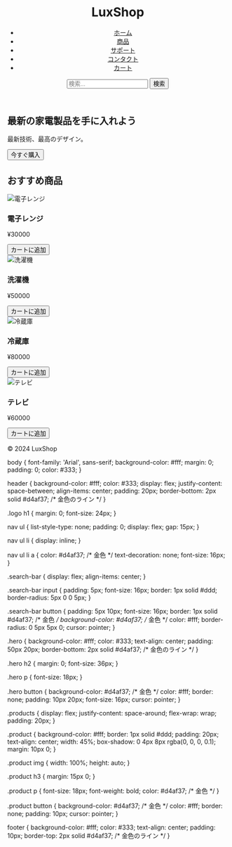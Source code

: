<!DOCTYPE html>
<html>
<head>
    <title>LuxShop</title>
    <link rel="stylesheet" type="text/css" href="styles.css">
</head>
<body>
    <header>
        <div class="logo">
            <h1>LuxShop</h1>
        </div>
        <nav>
            <ul>
                <li><a href="#">ホーム</a></li>
                <li><a href="#">商品</a></li>
                <li><a href="#">サポート</a></li>
                <li><a href="#">コンタクト</a></li>
                <li><a href="#">カート</a></li>
            </ul>
        </nav>
        <div class="search-bar">
            <input type="text" placeholder="検索...">
            <button>検索</button>
        </div>
    </header>
    <main>
        <section class="hero">
            <h2>最新の家電製品を手に入れよう</h2>
            <p>最新技術、最高のデザイン。</p>
            <button>今すぐ購入</button>
        </section>
        <section class="products">
            <h2>おすすめ商品</h2>
            <div class="product">
                <img src="images/microwave.jpg" alt="電子レンジ">
                <h3>電子レンジ</h3>
                <p>¥30000</p>
                <button>カートに追加</button>
            </div>
            <div class="product">
                <img src="images/washing_machine.jpg" alt="洗濯機">
                <h3>洗濯機</h3>
                <p>¥50000</p>
                <button>カートに追加</button>
            </div>
            <div class="product">
                <img src="images/refrigerator.jpg" alt="冷蔵庫">
                <h3>冷蔵庫</h3>
                <p>¥80000</p>
                <button>カートに追加</button>
            </div>
            <div class="product">
                <img src="images/tv.jpg" alt="テレビ">
                <h3>テレビ</h3>
                <p>¥60000</p>
                <button>カートに追加</button>
            </div>
        </section>
    </main>
    <footer>
        <p>&copy; 2024 LuxShop</p>
    </footer>
</body>
</html>
body {
    font-family: 'Arial', sans-serif;
    background-color: #fff;
    margin: 0;
    padding: 0;
    color: #333;
}

header {
    background-color: #fff;
    color: #333;
    display: flex;
    justify-content: space-between;
    align-items: center;
    padding: 20px;
    border-bottom: 2px solid #d4af37; /* 金色のライン */
}

.logo h1 {
    margin: 0;
    font-size: 24px;
}

nav ul {
    list-style-type: none;
    padding: 0;
    display: flex;
    gap: 15px;
}

nav ul li {
    display: inline;
}

nav ul li a {
    color: #d4af37; /* 金色 */
    text-decoration: none;
    font-size: 16px;
}

.search-bar {
    display: flex;
    align-items: center;
}

.search-bar input {
    padding: 5px;
    font-size: 16px;
    border: 1px solid #ddd;
    border-radius: 5px 0 0 5px;
}

.search-bar button {
    padding: 5px 10px;
    font-size: 16px;
    border: 1px solid #d4af37; /* 金色 */
    background-color: #d4af37; /* 金色 */
    color: #fff;
    border-radius: 0 5px 5px 0;
    cursor: pointer;
}

.hero {
    background-color: #fff;
    color: #333;
    text-align: center;
    padding: 50px 20px;
    border-bottom: 2px solid #d4af37; /* 金色のライン */
}

.hero h2 {
    margin: 0;
    font-size: 36px;
}

.hero p {
    font-size: 18px;
}

.hero button {
    background-color: #d4af37; /* 金色 */
    color: #fff;
    border: none;
    padding: 10px 20px;
    font-size: 16px;
    cursor: pointer;
}

.products {
    display: flex;
    justify-content: space-around;
    flex-wrap: wrap;
    padding: 20px;
}

.product {
    background-color: #fff;
    border: 1px solid #ddd;
    padding: 20px;
    text-align: center;
    width: 45%;
    box-shadow: 0 4px 8px rgba(0, 0, 0, 0.1);
    margin: 10px 0;
}

.product img {
    width: 100%;
    height: auto;
}

.product h3 {
    margin: 15px 0;
}

.product p {
    font-size: 18px;
    font-weight: bold;
    color: #d4af37; /* 金色 */
}

.product button {
    background-color: #d4af37; /* 金色 */
    color: #fff;
    border: none;
    padding: 10px;
    cursor: pointer;
}

footer {
    background-color: #fff;
    color: #333;
    text-align: center;
    padding: 10px;
    border-top: 2px solid #d4af37; /* 金色のライン */
}
